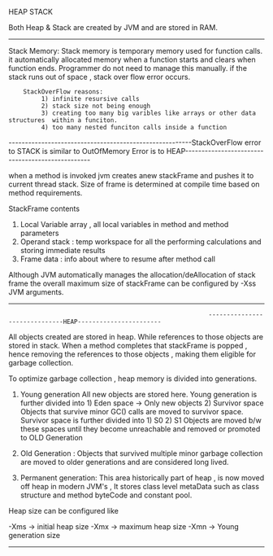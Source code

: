 

HEAP
STACK

Both Heap & Stack are created by JVM and are stored in RAM.


-------------------------------------------------

Stack Memory:
            Stack memory is temporary memory  used for function calls. it automatically allocated memory when a function starts and clears when function ends.
            Programmer do not need to manage this manually.
            if the stack runs out of space , stack over flow error occurs.
            
        StackOverFlow reasons:
             1) infinite resursive calls
             2) stack size not being enough
             3) creating too many big varibles like arrays or other data structures  within a funciton.
             4) too many nested funciton calls inside a function


--------------------------------------------------------StackOverFlow error to STACK is similar to OutOfMemory Error is to HEAP-------------------------------------------------

when a method is invoked jvm creates anew stackFrame and pushes it to current thread stack.
Size of frame is determined at compile time based on method requirements.

StackFrame contents
  1) Local Variable array , all local variables in method and method parameters
  2) Operand stack : temp workspace for all the performing calculations and storing immediate results
  3) Frame data : info about where to resume after method call 

Although JVM automatically manages the allocation/deAllocation of stack frame the overall maximum size of stackFrame can be configured by -Xss JVM arguments.


---------------------------------------------------------------------------------------------------------------------------------------------------------------------------------------

                                                           ------------------------------HEAP-----------------------


All objects created are stored in heap. While references to those objects are stored in stack.
When a method completes that stackFrame is popped , hence removing the references to those objects , making them eligible for garbage collection.

To optimize garbage collection , heap memory is divided into generations.

1) Young generation
   All new objects are stored here.
   Young generation is further divided into 
              1) Eden space  -> Only new objects
              2) Survivor space
                   Objects that survive minor GC() calls are moved to survivor space.
                   Survivor space is further divided into 
                       1) S0
                       2) S1
                     Objects are moved b/w these spaces until they become unreachable and removed or promoted to OLD Generation


2) Old Generation
                 : Objects that survived multiple minor garbage collection are moved to older generations and are considered long lived.

3) Permanent generation:
                        This area historically part of heap , is now moved off heap in modern JVM's , It stores class level metaData such as class structure and method byteCode and constant pool.


Heap size can be configured like

-Xms -> initial  heap size
-Xmx -> maximum heap size
-Xmn -> Young generation size



------------------------------------------------------------------------------------------------------------------------------------------------------------------------------------












